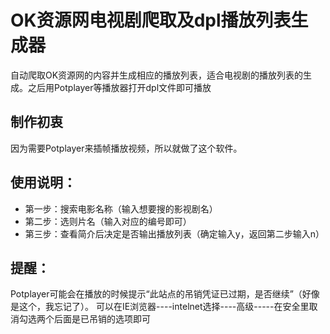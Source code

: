 # OK资源网电视剧爬取及dpl播放列表生成器
自动爬取OK资源网的内容并生成相应的播放列表，适合电视剧的播放列表的生成。之后用Potplayer等播放器打开dpl文件即可播放

## 制作初衷
因为需要Potplayer来插帧播放视频，所以就做了这个软件。

## 使用说明：
+ 第一步：搜索电影名称（输入想要搜的影视剧名）
+ 第二步：选则片名（输入对应的编号即可）
+ 第三步：查看简介后决定是否输出播放列表（确定输入y，返回第二步输入n）

## 提醒：
Potplayer可能会在播放的时候提示“此站点的吊销凭证已过期，是否继续”（好像是这个，我忘记了）。
可以在IE浏览器----intelnet选择----高级-----在安全里取消勾选两个后面是已吊销的选项即可
